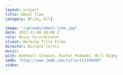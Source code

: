 ```yaml
---
layout: project
title: About Time
category: [Film, All]

image: "/uploads/about-time.jpg"
date: 2013-11-08 00:00 Z
role: Music Co-ordinator
client: Working Title Films
director: Richard Curtis
music:
with: Domhnall Gleeson, Rachel McAdams, Bill Nighy
imdb: "http://www.imdb.com/title/tt2194499"
video: 
---
```



